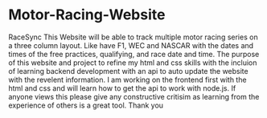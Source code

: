<h1>Motor-Racing-Website</h1>
RaceSync
This Website will be able to track multiple motor racing series on a three column layout. Like have F1, WEC and NASCAR with the dates and times of the free practices, qualifying, and race date and time. The purpose of this website and project to refine my html and css skills with the incluion of learning backend development with an api to auto update the website with the revelent information. I am working on the frontend first with the html and css and will learn how to get the api to work with node.js. If anyone views this please give any constructive critisim as learning from the experience of others is a great tool. Thank you
